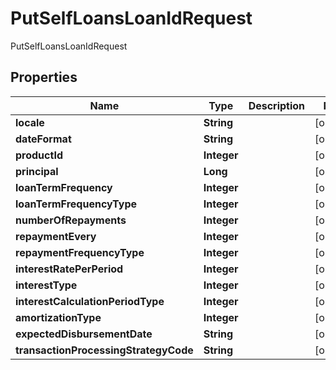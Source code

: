 

# PutSelfLoansLoanIdRequest

PutSelfLoansLoanIdRequest
## Properties

Name | Type        | Description | Notes
------------ |-------------| ------------- | -------------
**locale** | **String**  |  |  [optional]
**dateFormat** | **String**  |  |  [optional]
**productId** | **Integer** |  |  [optional]
**principal** | **Long**    |  |  [optional]
**loanTermFrequency** | **Integer** |  |  [optional]
**loanTermFrequencyType** | **Integer** |  |  [optional]
**numberOfRepayments** | **Integer** |  |  [optional]
**repaymentEvery** | **Integer** |  |  [optional]
**repaymentFrequencyType** | **Integer** |  |  [optional]
**interestRatePerPeriod** | **Integer** |  |  [optional]
**interestType** | **Integer** |  |  [optional]
**interestCalculationPeriodType** | **Integer** |  |  [optional]
**amortizationType** | **Integer** |  |  [optional]
**expectedDisbursementDate** | **String**  |  |  [optional]
**transactionProcessingStrategyCode** | **String**  |  |  [optional]



